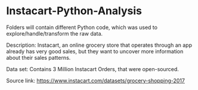 # Instacart-Python-Analysis

Folders will contain different Python code, which was used to explore/handle/transform the raw data.

Description: 
Instacart, an online grocery store that operates through an app already has very good sales, but they want to uncover more information about their sales patterns.

Data set: Contains 3 Million Instacart Orders, that were open-sourced.

Source link: 
<a href="https://www.instacart.com/datasets/grocery-shopping-2017">https://www.instacart.com/datasets/grocery-shopping-2017</a>
